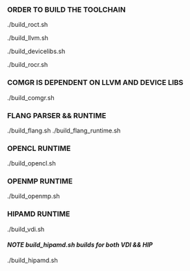 ### **ORDER TO BUILD THE TOOLCHAIN** ###

./build_roct.sh

./build_llvm.sh

./build_devicelibs.sh

./build_rocr.sh

### **COMGR IS DEPENDENT ON LLVM AND DEVICE LIBS** ###

./build_comgr.sh  

### **FLANG PARSER && RUNTIME** ###

./build_flang.sh
./build_flang_runtime.sh

### **OPENCL RUNTIME** ###

./build_opencl.sh

### **OPENMP RUNTIME** ###

./build_openmp.sh

### **HIPAMD RUNTIME** ###

./build_vdi.sh

#### ***NOTE build_hipamd.sh builds for both VDI && HIP*** ####

./build_hipamd.sh
